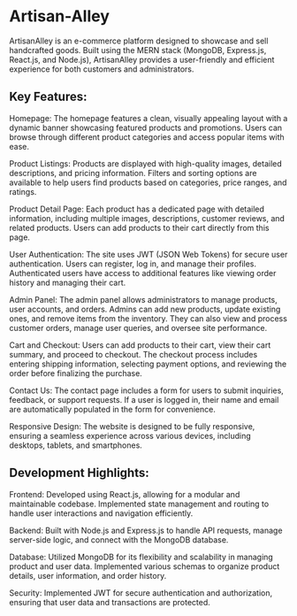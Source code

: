 # Artisan-Alley
ArtisanAlley is an e-commerce platform designed to showcase and sell handcrafted goods. Built using the MERN stack (MongoDB, Express.js, React.js, and Node.js), ArtisanAlley provides a user-friendly and efficient experience for both customers and administrators.

## Key Features:

Homepage: The homepage features a clean, visually appealing layout with a dynamic banner showcasing featured products and promotions. Users can browse through different product categories and access popular items with ease.

Product Listings: Products are displayed with high-quality images, detailed descriptions, and pricing information. Filters and sorting options are available to help users find products based on categories, price ranges, and ratings.

Product Detail Page: Each product has a dedicated page with detailed information, including multiple images, descriptions, customer reviews, and related products. Users can add products to their cart directly from this page.

User Authentication: The site uses JWT (JSON Web Tokens) for secure user authentication. Users can register, log in, and manage their profiles. Authenticated users have access to additional features like viewing order history and managing their cart.

Admin Panel: The admin panel allows administrators to manage products, user accounts, and orders. Admins can add new products, update existing ones, and remove items from the inventory. They can also view and process customer orders, manage user queries, and oversee site performance.

Cart and Checkout: Users can add products to their cart, view their cart summary, and proceed to checkout. The checkout process includes entering shipping information, selecting payment options, and reviewing the order before finalizing the purchase.

Contact Us: The contact page includes a form for users to submit inquiries, feedback, or support requests. If a user is logged in, their name and email are automatically populated in the form for convenience.

Responsive Design: The website is designed to be fully responsive, ensuring a seamless experience across various devices, including desktops, tablets, and smartphones.

## Development Highlights:

Frontend: Developed using React.js, allowing for a modular and maintainable codebase. Implemented state management and routing to handle user interactions and navigation efficiently.

Backend: Built with Node.js and Express.js to handle API requests, manage server-side logic, and connect with the MongoDB database.

Database: Utilized MongoDB for its flexibility and scalability in managing product and user data. Implemented various schemas to organize product details, user information, and order history.

Security: Implemented JWT for secure authentication and authorization, ensuring that user data and transactions are protected.
